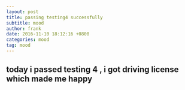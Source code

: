 ```yaml
---
layout: post
title: passing testing4 successfully
subtitle: mood
author: frank
date: 2016-11-10 18:12:16 +0800
categories: mood
tag: mood
---
```

## today i passed testing 4 , i got driving license which made me happy
